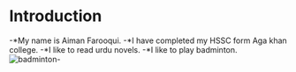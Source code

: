# Introduction
-*My name is Aiman Farooqui.
-*I have completed my HSSC form Aga khan college.
-*I like to read urdu novels.
-*I like to play badminton.
![badminton-](https://github.com/user-attachments/assets/1ad7bbfa-5c12-49e1-818a-d8c8c084e80d)
